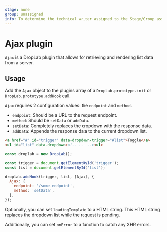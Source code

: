 ```yaml
---
stage: none
group: unassigned
info: To determine the technical writer assigned to the Stage/Group associated with this page, see https://about.gitlab.com/handbook/engineering/ux/technical-writing/#assignments
---
```


# Ajax plugin

`Ajax` is a DropLab plugin that allows for retrieving and rendering list data
from a server.

## Usage

Add the `Ajax` object to the plugins array of a `DropLab.prototype.init` or
`DropLab.prototype.addHook` call.

`Ajax` requires 2 configuration values: the `endpoint` and `method`.

- `endpoint`: Should be a URL to the request endpoint.
- `method`: Should be `setData` or `addData`.
- `setData`: Completely replaces the dropdown with the response data.
- `addData`: Appends the response data to the current dropdown list.

```html
<a href="#" id="trigger" data-dropdown-trigger="#list">Toggle</a>
<ul id="list" data-dropdown><!-- ... --><ul>
```

```javascript
const droplab = new DropLab();

const trigger = document.getElementById('trigger');
const list = document.getElementById('list');

droplab.addHook(trigger, list, [Ajax], {
  Ajax: {
    endpoint: '/some-endpoint',
    method: 'setData',
  },
});
```

Optionally, you can set `loadingTemplate` to a HTML string. This HTML string
replaces the dropdown list while the request is pending.

Additionally, you can set `onError` to a function to catch any XHR errors.
